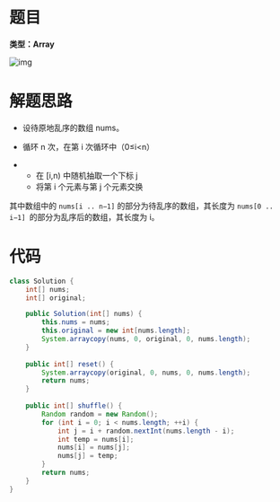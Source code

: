 # 题目

**类型：Array**

![img](https://cdn.nlark.com/yuque/0/2021/png/2941598/1637586177146-565e0d06-a712-479e-99ee-6f20c061cb34.png)





# 解题思路

- 设待原地乱序的数组 nums。
- 循环 n 次，在第 i 次循环中（0≤i<n）

- - 在  [i,n) 中随机抽取一个下标 j
  - 将第 i 个元素与第 j 个元素交换



其中数组中的 `nums[i .. n−1]` 的部分为待乱序的数组，其长度为 `nums[0 .. i−1] `的部分为乱序后的数组，其长度为 i。



# 代码

```java
class Solution {
    int[] nums;
    int[] original;

    public Solution(int[] nums) {
        this.nums = nums;
        this.original = new int[nums.length];
        System.arraycopy(nums, 0, original, 0, nums.length);
    }
    
    public int[] reset() {
        System.arraycopy(original, 0, nums, 0, nums.length);
        return nums;
    }
    
    public int[] shuffle() {
        Random random = new Random();
        for (int i = 0; i < nums.length; ++i) {
            int j = i + random.nextInt(nums.length - i);
            int temp = nums[i];
            nums[i] = nums[j];
            nums[j] = temp;
        }
        return nums;
    }
}
```